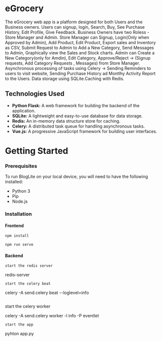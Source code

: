 
# eGrocery
The eGrocery web app is a platform designed for both Users and the Business owners. Users can signup, login, Search, Buy, See Purchase History, Edit Profile, Give Feedback. Business Owners have two Roless - Store Manager and Admin. Store Manager can Signup, Login(Only when Approved by Admin), Add Product, Edit Product, Export sales and Inventory as CSV, Submit Request to Admin to Add a New Category, Send Messages to Admin, Graphically view the Sales and Stock charts. Admin can Create a New Category(only for Amdin), Edit Category, Approve/Reject -> (Signup requests, Add Category Requests , Messages) from Store Manager. Asynchronous processing of tasks using Celery -> Sending Reminders to users to visit website, Sending Purchase History ad Montlhy Activity Report to the Users. Data storage using SQLite.Caching with Redis.


## Technologies Used

- **Python Flask:** A web framework for building the backend of the application.
- **SQLite:** A lightweight and easy-to-use database for data storage.
- **Redis:** An in-memory data structure store for caching.
- **Celery:** A distributed task queue for handling asynchronous tasks.
- **Vue.js:** A progressive JavaScript framework for building user interfaces.

# Getting Started
### Prerequisites
To run BlogLite on your local device, you will need to have the following installed:

- Python 3
- Pip
- Node.js

### Installation
#### Frontend

```sh
npm install
```

```sh
npm run serve
```

#### Backend
```
start the redis server
```
redis-server
```
start the celery beat
```
celery -A send.celery beat --loglevel=info
```
```
start the celery worker

celery -A send.celery worker -l info -P eventlet
```
start the app

```
pyhton app.py

```


